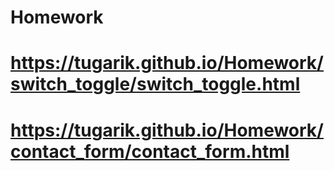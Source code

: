 # Homework

# https://tugarik.github.io/Homework/switch_toggle/switch_toggle.html
# https://tugarik.github.io/Homework/contact_form/contact_form.html
